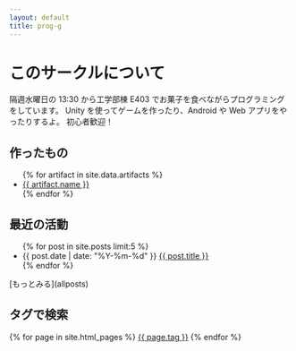 ```yaml
---
layout: default
title: prog-g
---
```


# このサークルについて

隔週水曜日の 13:30 から工学部棟 E403 でお菓子を食べながらプログラミングをしています。
Unity を使ってゲームを作ったり、Android や Web アプリをやったりするよ。
初心者歓迎！

## 作ったもの

<ul>
  {% for artifact in site.data.artifacts %}
    <li>
      <a href="{{ artifact.repository }}">{{ artifact.name }}</a>
    </li>
  {% endfor %}
</ul>

## 最近の活動

<ul>
  {% for post in site.posts limit:5 %}
    <li>
      {{ post.date | date: "%Y-%m-%d" }} <a href="{{ post.url | relative_url }}">{{ post.title }}</a>
    </li>
  {% endfor %}
</ul>
[もっとみる](allposts)

## タグで検索

<div>
  {% for page in site.html_pages %}
    <a href="{{ site.url }}{{ site.baseurl }}/tags/{{ page.tag }}.html">{{ page.tag }}</a>
  {% endfor %}
</div>
